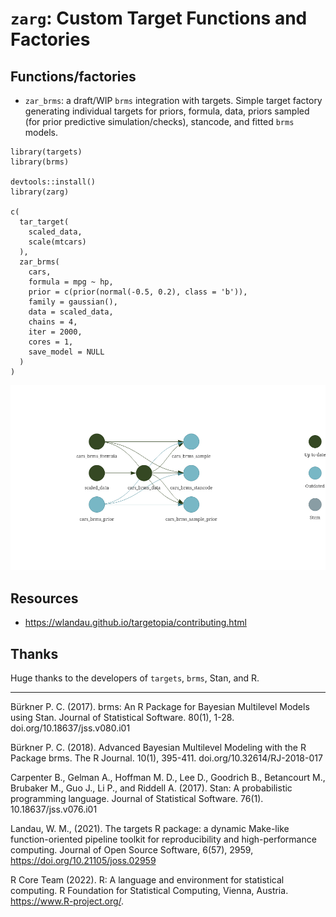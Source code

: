 
# `zarg`: Custom Target Functions and Factories

## Functions/factories

-   `zar_brms`: a draft/WIP `brms` integration with targets. Simple
    target factory generating individual targets for priors, formula,
    data, priors sampled (for prior predictive simulation/checks),
    stancode, and fitted `brms` models.

<!-- -->

    library(targets)
    library(brms)

    devtools::install()
    library(zarg)

    c(
      tar_target(
        scaled_data,
        scale(mtcars)
      ),
      zar_brms(
        cars,
        formula = mpg ~ hp,
        prior = c(prior(normal(-0.5, 0.2), class = 'b')),
        family = gaussian(),
        data = scaled_data,
        chains = 4,
        iter = 2000,
        cores = 1,
        save_model = NULL
      )
    )

![](README_files/figure-gfm/tar_viz-1.png)

## Resources

-   <https://wlandau.github.io/targetopia/contributing.html>

## Thanks

Huge thanks to the developers of `targets`, `brms`, Stan, and R.

------------------------------------------------------------------------

Bürkner P. C. (2017). brms: An R Package for Bayesian Multilevel Models
using Stan. Journal of Statistical Software. 80(1), 1-28.
doi.org/10.18637/jss.v080.i01

Bürkner P. C. (2018). Advanced Bayesian Multilevel Modeling with the R
Package brms. The R Journal. 10(1), 395-411.
doi.org/10.32614/RJ-2018-017

Carpenter B., Gelman A., Hoffman M. D., Lee D., Goodrich B., Betancourt
M., Brubaker M., Guo J., Li P., and Riddell A. (2017). Stan: A
probabilistic programming language. Journal of Statistical Software.
76(1). 10.18637/jss.v076.i01

Landau, W. M., (2021). The targets R package: a dynamic Make-like
function-oriented pipeline toolkit for reproducibility and
high-performance computing. Journal of Open Source Software, 6(57),
2959, <https://doi.org/10.21105/joss.02959>

R Core Team (2022). R: A language and environment for statistical
computing. R Foundation for Statistical Computing, Vienna, Austria.
<https://www.R-project.org/>.
